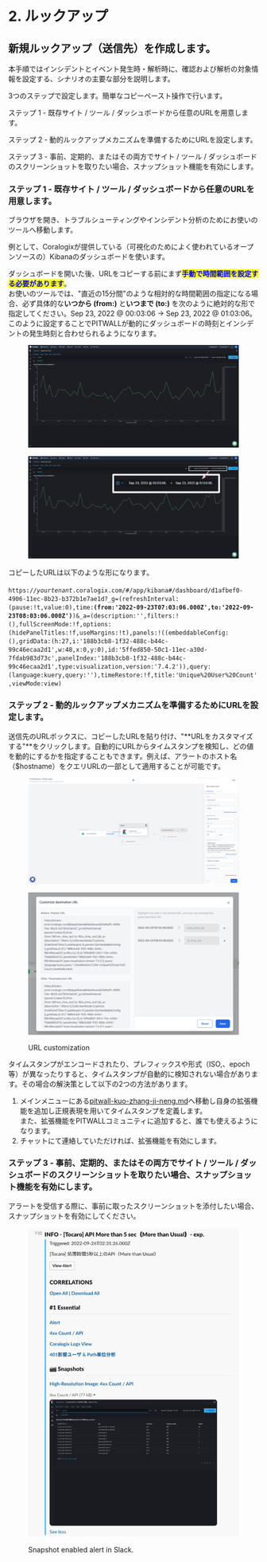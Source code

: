 # 2. ルックアップ

## 新規ルックアップ（送信先）を作成します。

本手順ではインシデントとイベント発生時・解析時に、確認および解析の対象情報を設定する、シナリオの主要な部分を説明します。

3つのステップで設定します。簡単なコピーペースト操作で行います。

ステップ 1 - 既存サイト / ツール / ダッシュボードから任意のURLを用意します。

ステップ 2 - 動的ルックアップメカニズムを準備するためにURLを設定します。

ステップ 3 - 事前、定期的、またはその両方でサイト / ツール / ダッシュボードのスクリーンショットを取りたい場合、スナップショット機能を有効にします。



### ステップ 1 - 既存サイト / ツール / ダッシュボードから任意のURLを用意します。

ブラウザを開き、トラブルシューティングやインシデント分析のためにお使いのツールへ移動します。

例として、Coralogixが提供している（可視化のためによく使われているオープンソースの）Kibanaのダッシュボードを使います。

ダッシュボードを開いた後、URLをコピーする前にまず<mark style="color:blue;">**手動で時間範囲を設定する必要があります**</mark>。\
お使いのツールでは、"直近の15分間"のような相対的な時間範囲の指定になる場合、必ず具体的な**いつから (from:)** と**いつまで (to:)** を次のように絶対的な形で指定してください。Sep 23, 2022 @ 00:03:06 -> Sep 23, 2022 @ 01:03:06。このように設定することでPITWALLが動的にダッシュボードの時刻とインシデントの発生時刻と合わせられるようになります。

<figure><img src="../../../.gitbook/assets/image (67).png" alt=""><figcaption></figcaption></figure>

<figure><img src="../../../.gitbook/assets/image (21).png" alt=""><figcaption></figcaption></figure>

コピーしたURLは以下のような形になります。\
\
`https://`_`yourtenant`_`.coralogix.com/#/app/kibana#/dashboard/d1afbef0-4906-11ec-8b23-b372b1e7ae1d?_g=(refreshInterval:(pause:!t,value:0),time:`**`(from:'2022-09-23T07:03:06.000Z',to:'2022-09-23T08:03:06.000Z')`**`)&_a=(description:'',filters:!(),fullScreenMode:!f,options:(hidePanelTitles:!f,useMargins:!t),panels:!((embeddableConfig:(),gridData:(h:27,i:'188b3cb8-1f32-488c-b44c-99c46ecaa2d1',w:48,x:0,y:0),id:'5ffed850-50c1-11ec-a30d-7fdab983d73c',panelIndex:'188b3cb8-1f32-488c-b44c-99c46ecaa2d1',type:visualization,version:'7.4.2')),query:(language:kuery,query:''),timeRestore:!f,title:'Unique%20User%20Count',viewMode:view)`



### ステップ 2 - 動的ルックアップメカニズムを準備するためにURLを設定します。

送信先のURLボックスに、コピーしたURLを貼り付け、"**URLをカスタマイズする"**をクリックします。自動的にURLからタイムスタンプを検知し、どの値を動的にするかを指定することもできます。例えば、アラートのホスト名（$hostname）をクエリURLの一部として適用することが可能です。

<figure><img src="../../../.gitbook/assets/image (65).png" alt=""><figcaption></figcaption></figure>

<figure><img src="../../../.gitbook/assets/image (24).png" alt=""><figcaption><p>URL customization</p></figcaption></figure>

タイムスタンプがエンコードされたり、プレフィックスや形式（ISO,、epoch等）が異なったりすると、タイムスタンプが自動的に検知されない場合があります。その場合の解決策として以下の2つの方法があります。

1. メインメニューにある[pitwall-kuo-zhang-ji-neng.md](../../pitwall-kuo-zhang-ji-neng.md "mention")へ移動し自身の拡張機能を追加し正規表現を用いてタイムスタンプを定義します。\
   また、拡張機能をPITWALLコミュニティに追加すると、誰でも使えるようになります。
2. チャットにて連絡していただければ、拡張機能を有効にします。

### ステップ 3 - 事前、定期的、またはその両方でサイト / ツール / ダッシュボードのスクリーンショットを取りたい場合、スナップショット機能を有効にします。

アラートを受信する際に、事前に取ったスクリーンショットを添付したい場合、スナップショットを有効にしてください。

&#x20;

<figure><img src="../../../.gitbook/assets/image (61).png" alt=""><figcaption><p>Snapshot enabled alert in Slack.</p></figcaption></figure>

